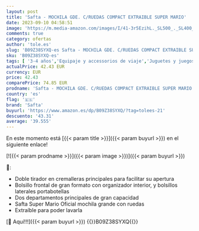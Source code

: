 ```yaml
---
layout: post
title: 'Safta - MOCHILA GDE. C/RUEDAS COMPACT EXTRAIBLE SUPER MARIO'
date: 2023-09-10 04:58:51
image: 'https://m.media-amazon.com/images/I/41-3r5EzihL._SL500_._SL400_.jpg'
comments: true
category: ofertas
author: 'tole.es'
slug: 'B09Z38SYXQ-es Safta - MOCHILA GDE. C/RUEDAS COMPACT EXTRAIBLE SUPER MARIO'
sku: 'B09Z38SYXQ-es'
tags: [ '3-4 años','Equipaje y accessorios de viaje','Juguetes y juegos','Mochilas','Mochilas infantiles','Moda','Self Service','Special Features Stores','mochila','safta','🇪🇸', ]
actualPrice: 42.43 EUR
currency: EUR
price: 42.43
comparePrice: 74.85 EUR
prodname: 'Safta - MOCHILA GDE. C/RUEDAS COMPACT EXTRAIBLE SUPER MARIO'
country: 'es'
flag: '🇪🇸'
brand: 'Safta'
buyurl: 'https://www.amazon.es/dp/B09Z38SYXQ/?tag=tolees-21'
descuento: '43.31'
average: '39.555'
---
```


En este momento está [{{< param title >}}]({{< param buyurl >}}) en el siguiente enlace!

[![{{< param prodname >}}]({{< param image >}})]({{< param buyurl >}})

🔎:

- Doble tirador en cremalleras principales para facilitar su apertura
- Bolsillo frontal de gran formato con organizador interior, y bolsillos laterales portabotellas
- Dos departamentos principales de gran capacidad
- Safta Super Mario Oficial mochila grande con ruedas
- Extraíble para poder lavarla

[🛒 Aquí!!!]({{< param buyurl >}})
{{<world>}}B09Z38SYXQ{{</world>}}
